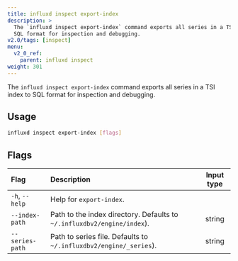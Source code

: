 ```yaml
---
title: influxd inspect export-index
description: >
  The `influxd inspect export-index` command exports all series in a TSI index to
  SQL format for inspection and debugging.
v2.0/tags: [inspect]
menu:
  v2_0_ref:
    parent: influxd inspect
weight: 301
---
```


The `influxd inspect export-index` command exports all series in a TSI index to
SQL format for inspection and debugging.

## Usage
```sh
influxd inspect export-index [flags]
```

## Flags
| Flag            | Description                                                             | Input type |
|:----            |:-----------                                                             |:----------:|
| `-h`, `--help`  | Help for `export-index`.                                                |            |
| `--index-path`  | Path to the index directory. Defaults to `~/.influxdbv2/engine/index`). | string     |
| `--series-path` | Path to series file. Defaults to `~/.influxdbv2/engine/_series`).       | string     |

